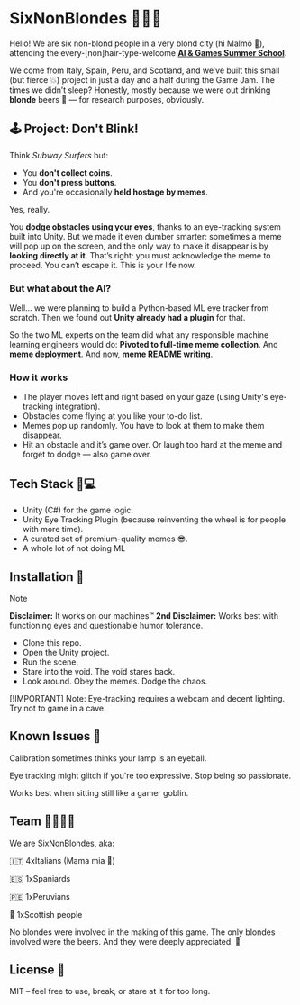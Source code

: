 # SixNonBlondes 👱‍♀️🤖

Hello! We are six non-blond people in a very blond city (hi Malmö 👋), attending the every-[non]hair-type-welcome [**AI & Games Summer School**](https://school.gameaibook.org/).

We come from Italy, Spain, Peru, and Scotland, and we’ve built this small (but fierce 💥) project in just a day and a half during the Game Jam. The times we didn’t sleep? Honestly, mostly because we were out drinking **blonde** beers 🍺 — for research purposes, obviously.

## 🕹️ Project: Don't Blink!
Think _Subway Surfers_ but:
- You **don't collect coins**.
- You **don't press buttons**.
- And you're occasionally **held hostage by memes**.

Yes, really.

You **dodge obstacles using your eyes**, thanks to an eye-tracking system built into Unity. But we made it even dumber smarter: sometimes a meme will pop up on the screen, and the only way to make it disappear is by **looking directly at it**.
That’s right: you must acknowledge the meme to proceed. You can’t escape it. This is your life now.

### But what about the AI?
Well… we were planning to build a Python-based ML eye tracker from scratch.
Then we found out **Unity already had a plugin** for that.

So the two ML experts on the team did what any responsible machine learning engineers would do:
**Pivoted to full-time meme collection**.
And **meme deployment**.
And now, **meme README writing**.

### How it works
- The player moves left and right based on your gaze (using Unity's eye-tracking integration).
- Obstacles come flying at you like your to-do list.
- Memes pop up randomly. You have to look at them to make them disappear.
- Hit an obstacle and it’s game over. Or laugh too hard at the meme and forget to dodge — also game over.

## Tech Stack 🧠💻
- Unity (C#) for the game logic.
- Unity Eye Tracking Plugin (because reinventing the wheel is for people with more time).
- A curated set of premium-quality memes 😎.
- A whole lot of not doing ML

## Installation 🚀

> [!NOTE]
> **Disclaimer:** It works on our machines™️
> **2nd Disclaimer:** Works best with functioning eyes and questionable humor tolerance.

- Clone this repo.
- Open the Unity project.
- Run the scene.
- Stare into the void. The void stares back.
- Look around. Obey the memes. Dodge the chaos.

[!IMPORTANT]
Note: Eye-tracking requires a webcam and decent lighting. Try not to game in a cave.

## Known Issues 🐛
Calibration sometimes thinks your lamp is an eyeball.

Eye tracking might glitch if you're too expressive. Stop being so passionate.

Works best when sitting still like a gamer goblin.

## Team 🧑‍🚀🧑‍🔬
We are SixNonBlondes, aka:

🇮🇹 4xItalians (Mama mia 🤌)

🇪🇸 1xSpaniards

🇵🇪 1xPeruvians

🏴 1xScottish people

No blondes were involved in the making of this game.
The only blondes involved were the beers. And they were deeply appreciated. 🍻

## License 📄
MIT – feel free to use, break, or stare at it for too long.
